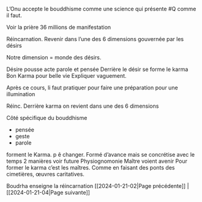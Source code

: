L’Onu accepte le bouddhisme comme une science qui présente #Q comme il faut.

Voir la prière 36 millions de manifestation

Réincarnation. Revenir dans l’une des 6 dimensions gouvernée par les désirs

Notre dimension = monde des désirs. 

Désire pousse acte parole et pensée
Derrière le désir se forme le karma
Bon Karma pour belle vie
Expliquer vaguement.

Après ce cours, li faut pratiquer pour faire une préparation pour une illumination

Réinc. Derrière karma on revient dans une des 6 dimensions

Côté spécifique du bouddhisme 

- pensée 
- geste
- parole 

forment le Karma. p ê changer. Formé d’avance mais se concrétise avec le temps
2 manières voir future 
Physiognomonie Maître voient avenir 
Pour former le karma c’est les maîtres. 
Comme en faisant des ponts des cimetières, œuvres caritatives.

Boudrha enseigne la réincarnation
[[2024-01-21-02|Page précédente]] | [[2024-01-21-04|Page suivante]]
